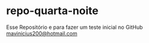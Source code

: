# repo-quarta-noite
Esse Repositório e para fazer um teste inicial no GitHub
mavinicius200@hotmail.com
